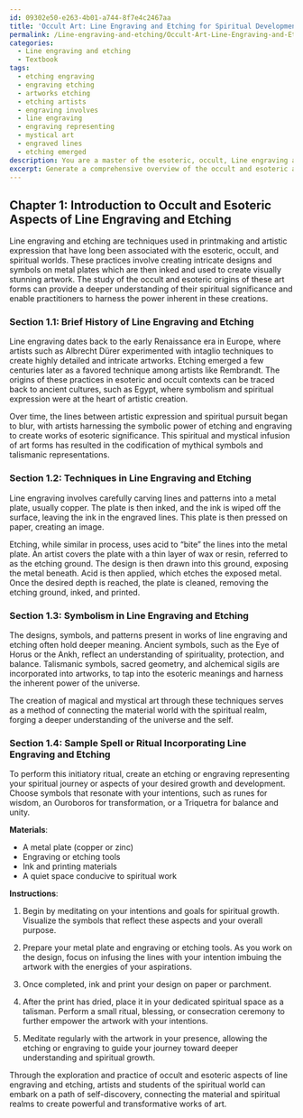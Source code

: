 ```yaml
---
id: 09302e50-e263-4b01-a744-8f7e4c2467aa
title: 'Occult Art: Line Engraving and Etching for Spiritual Development'
permalink: /Line-engraving-and-etching/Occult-Art-Line-Engraving-and-Etching-for-Spiritual-Development/
categories:
  - Line engraving and etching
  - Textbook
tags:
  - etching engraving
  - engraving etching
  - artworks etching
  - etching artists
  - engraving involves
  - line engraving
  - engraving representing
  - mystical art
  - engraved lines
  - etching emerged
description: You are a master of the esoteric, occult, Line engraving and etching and education, you have written many textbooks on the subject in ways that provide students with rich and deep understanding of the subject. You are being asked to write textbook-like sections on a topic and you do it with full context, explainability, and reliability in accuracy to the true facts of the topic at hand, in a textbook style that a student would easily be able to learn from, in a rich, engaging, and contextual way. Always include relevant context (such as formulas and history), related concepts, and in a way that someone can gain deep insights from.
excerpt: Generate a comprehensive overview of the occult and esoteric aspects of line engraving and etching. Include a brief history, techniques, and symbolism used within this practice, as well as a sample spell or ritual that incorporates these elements for initiates to gain deep insights and understanding from it.
---
```

## Chapter 1: Introduction to Occult and Esoteric Aspects of Line Engraving and Etching

Line engraving and etching are techniques used in printmaking and artistic expression that have long been associated with the esoteric, occult, and spiritual worlds. These practices involve creating intricate designs and symbols on metal plates which are then inked and used to create visually stunning artwork. The study of the occult and esoteric origins of these art forms can provide a deeper understanding of their spiritual significance and enable practitioners to harness the power inherent in these creations.

### Section 1.1: Brief History of Line Engraving and Etching 

Line engraving dates back to the early Renaissance era in Europe, where artists such as Albrecht Dürer experimented with intaglio techniques to create highly detailed and intricate artworks. Etching emerged a few centuries later as a favored technique among artists like Rembrandt. The origins of these practices in esoteric and occult contexts can be traced back to ancient cultures, such as Egypt, where symbolism and spiritual expression were at the heart of artistic creation.

Over time, the lines between artistic expression and spiritual pursuit began to blur, with artists harnessing the symbolic power of etching and engraving to create works of esoteric significance. This spiritual and mystical infusion of art forms has resulted in the codification of mythical symbols and talismanic representations.

### Section 1.2: Techniques in Line Engraving and Etching

Line engraving involves carefully carving lines and patterns into a metal plate, usually copper. The plate is then inked, and the ink is wiped off the surface, leaving the ink in the engraved lines. This plate is then pressed on paper, creating an image.

Etching, while similar in process, uses acid to “bite” the lines into the metal plate. An artist covers the plate with a thin layer of wax or resin, referred to as the etching ground. The design is then drawn into this ground, exposing the metal beneath. Acid is then applied, which etches the exposed metal. Once the desired depth is reached, the plate is cleaned, removing the etching ground, inked, and printed.

### Section 1.3: Symbolism in Line Engraving and Etching

The designs, symbols, and patterns present in works of line engraving and etching often hold deeper meaning. Ancient symbols, such as the Eye of Horus or the Ankh, reflect an understanding of spirituality, protection, and balance. Talismanic symbols, sacred geometry, and alchemical sigils are incorporated into artworks, to tap into the esoteric meanings and harness the inherent power of the universe.

The creation of magical and mystical art through these techniques serves as a method of connecting the material world with the spiritual realm, forging a deeper understanding of the universe and the self.

### Section 1.4: Sample Spell or Ritual Incorporating Line Engraving and Etching

To perform this initiatory ritual, create an etching or engraving representing your spiritual journey or aspects of your desired growth and development. Choose symbols that resonate with your intentions, such as runes for wisdom, an Ouroboros for transformation, or a Triquetra for balance and unity.

**Materials**:
- A metal plate (copper or zinc)
- Engraving or etching tools
- Ink and printing materials
- A quiet space conducive to spiritual work

**Instructions**:
1. Begin by meditating on your intentions and goals for spiritual growth. Visualize the symbols that reflect these aspects and your overall purpose.

2. Prepare your metal plate and engraving or etching tools. As you work on the design, focus on infusing the lines with your intention imbuing the artwork with the energies of your aspirations.

3. Once completed, ink and print your design on paper or parchment.

4. After the print has dried, place it in your dedicated spiritual space as a talisman. Perform a small ritual, blessing, or consecration ceremony to further empower the artwork with your intentions.

5. Meditate regularly with the artwork in your presence, allowing the etching or engraving to guide your journey toward deeper understanding and spiritual growth.

Through the exploration and practice of occult and esoteric aspects of line engraving and etching, artists and students of the spiritual world can embark on a path of self-discovery, connecting the material and spiritual realms to create powerful and transformative works of art.
